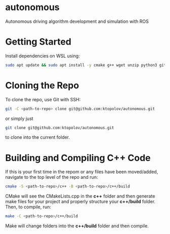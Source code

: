 # autonomous
Autonomous driving algorithm development and simulation with ROS

# Getting Started
Install dependencies on WSL using:
```bash
sudo apt update && sudo apt install -y cmake g++ wget unzip python3 git
```

# Cloning the Repo
To clone the repo, use Git with SSH:
```bash
git -C <path-to-repo> clone git@github.com:ktopolov/autonomous.git
```
or simply just
```bash
git clone git@github.com:ktopolov/autonomous.git
```
to clone into the current folder.

# Building and Compiling C++ Code
If this is your first time in the repom or any files have been moved/added, navigate to the top level of the repo and run:
```bash
cmake -S <path-to-repo>/c++ -B <path-to-repo>/c++/build
```
CMake will see the CMakeLists.cpp in the **c++** folder and then generate make files for your project and properly structure your **c++/build** folder. Then, to compile, run:
```bash
make -C <path-to-repo>/c++/build
```
Make will change folders into the **c++/build** folder and then compile.
